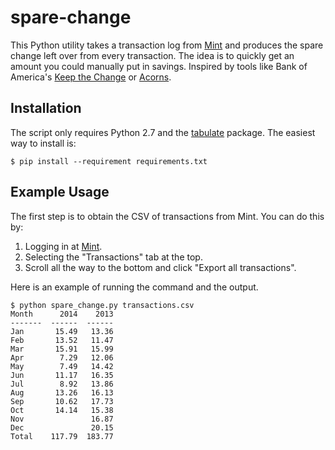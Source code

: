 spare-change
============

This Python utility takes a transaction log from [Mint](https://www.mint.com) and produces the spare change left over from every transaction. The idea is to quickly get an amount you could manually put in savings. Inspired by tools like Bank of America's [Keep the Change](https://www.bankofamerica.com/deposits/manage/keep-the-change.go) or [Acorns](https://www.acorns.com/).

## Installation

The script only requires Python 2.7 and the [tabulate](https://pypi.python.org/pypi/tabulate) package. The easiest way to install is:

```shell
$ pip install --requirement requirements.txt
```

## Example Usage

The first step is to obtain the CSV of transactions from Mint. You can do this by:

1. Logging in at [Mint](http://www.mint.com/).
2. Selecting the "Transactions" tab at the top.
3. Scroll all the way to the bottom and click "Export all <number> transactions".

Here is an example of running the command and the output.

```shell
$ python spare_change.py transactions.csv
Month      2014    2013
-------  ------  ------
Jan       15.49   13.36
Feb       13.52   11.47
Mar       15.91   15.99
Apr        7.29   12.06
May        7.49   14.42
Jun       11.17   16.35
Jul        8.92   13.86
Aug       13.26   16.13
Sep       10.62   17.73
Oct       14.14   15.38
Nov               16.87
Dec               20.15
Total    117.79  183.77
```
